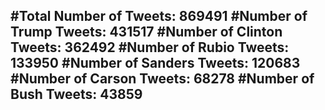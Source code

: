 #Total Number of Tweets: 869491 
#Number of Trump Tweets: 431517
#Number of Clinton Tweets: 362492
#Number of Rubio Tweets: 133950
#Number of Sanders Tweets: 120683
#Number of Carson Tweets: 68278
#Number of Bush Tweets: 43859
---
